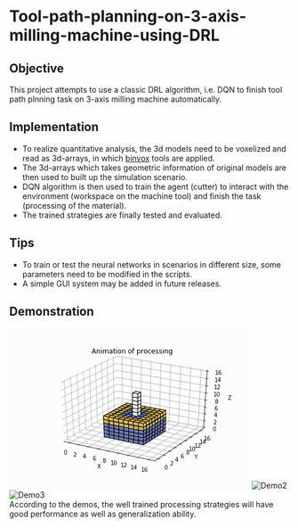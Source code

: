# Tool-path-planning-on-3-axis-milling-machine-using-DRL
## Objective
This project attempts to use a classic DRL algorithm, i.e. DQN to finish tool path plnning task on 3-axis milling machine automatically.
## Implementation
* To realize quantitative analysis, the 3d models need to be voxelized and read as 3d-arrays, in which [binvox](https://www.patrickmin.com/binvox/) tools are applied.
* The 3d-arrays which takes geometric information of original models are then used to built up the simulation scenario.
* DQN algorithm is then used to train the agent (cutter) to interact with the environment (workspace on the machine tool) and finish the task (processing of the material).
* The trained strategies are finally tested and evaluated.
## Tips
* To train or test the neural networks in scenarios in different size, some parameters need to be modified in the scripts.
* A simple GUI system may be added in future releases.
## Demonstration
![Demo1](https://github.com/Maximilian92/T01-Tool-path-planning-on-3-axis-milling-machine-using-DRL/blob/master/image/RL1%20tested%20in%20Te1%20-%20100%25%20-%200.gif#pic_center)
![Demo2](https://github.com/Maximilian92/T01-Tool-path-planning-on-3-axis-milling-machine-using-DRL/blob/master/image/RL1%20tested%20in%20Te2%20-%20100%25%20-%200.gif#pic_center)
![Demo3](https://github.com/Maximilian92/T01-Tool-path-planning-on-3-axis-milling-machine-using-DRL/blob/master/image/RL1%20tested%20in%20Te3%20-%20100%25%20-%200.gif#pic_center)
<br>
According to the demos, the well trained processing strategies will have good performance as well as generalization ability. 